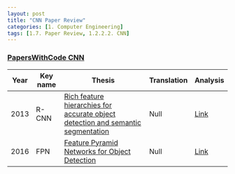 ```yaml
---
layout: post 
title: "CNN Paper Review"
categories: [1. Computer Engineering]
tags: [1.7. Paper Review, 1.2.2.2. CNN]
---
```


### [PapersWithCode CNN](https://paperswithcode.com/method/convolution)

|Year|Key name|Thesis|Translation|Analysis|
|----|------|-----------|--------|--------|
|2013|R-CNN|[Rich feature hierarchies for accurate object detection and semantic segmentation](https://arxiv.org/abs/1311.2524v5)|Null|[Link](https://maizer2.github.io/1.%20computer%20engineering/2023/06/12/(cnn)R-CNN.html)|
|2016|FPN|[Feature Pyramid Networks for Object Detection](https://arxiv.org/abs/1612.03144)|Null|[Link](https://maizer2.github.io/1.%20computer%20engineering/2023/06/12/(cnn)FPN.html)|